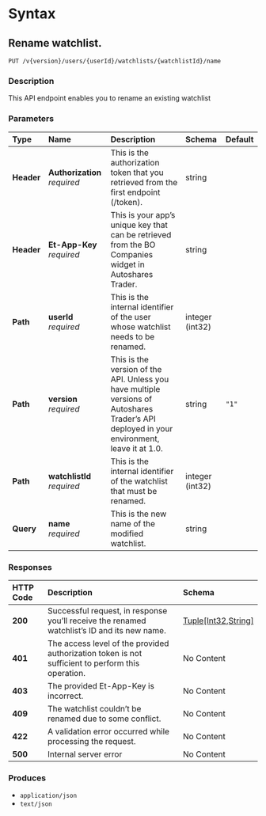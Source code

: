 # Syntax

## Rename watchlist.

```text
PUT /v{version}/users/{userId}/watchlists/{watchlistId}/name
```

### Description

This API endpoint enables you to rename an existing watchlist

### Parameters

| Type | Name | Description | Schema | Default |
| :--- | :--- | :--- | :--- | :--- |
| **Header** | **Authorization**   _required_ | This is the authorization token that you retrieved from the first endpoint \(/token\). | string |  |
| **Header** | **Et-App-Key**   _required_ | This is your app’s unique key that can be retrieved from the BO Companies widget in Autoshares Trader. | string |  |
| **Path** | **userId**   _required_ | This is the internal identifier of the user whose watchlist needs to be renamed. | integer \(int32\) |  |
| **Path** | **version**   _required_ | This is the version of the API. Unless you have multiple versions of Autoshares Trader’s API deployed in your environment, leave it at 1.0. | string | `"1"` |
| **Path** | **watchlistId**   _required_ | This is the internal identifier of the watchlist that must be renamed. | integer \(int32\) |  |
| **Query** | **name**   _required_ | This is the new name of the modified watchlist. | string |  |

### Responses

| HTTP Code | Description | Schema |
| :--- | :--- | :--- |
| **200** | Successful request, in response you’ll receive the renamed watchlist’s ID and its new name. | [Tuple\[Int32,String\]](watchlists_editwatchlistname.md#tuple-int32-string) |
| **401** | The access level of the provided authorization token is not sufficient to perform this operation. | No Content |
| **403** | The provided Et-App-Key is incorrect. | No Content |
| **409** | The watchlist couldn’t be renamed due to some conflict. | No Content |
| **422** | A validation error occurred while processing the request. | No Content |
| **500** | Internal server error | No Content |

### Produces

* `application/json`
* `text/json`

